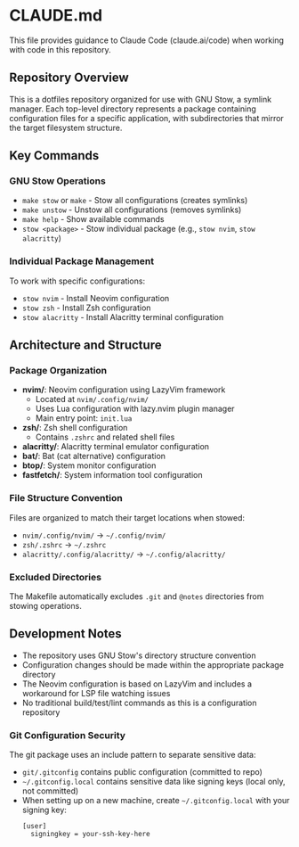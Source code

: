 # CLAUDE.md

This file provides guidance to Claude Code (claude.ai/code) when working with code in this repository.

## Repository Overview

This is a dotfiles repository organized for use with GNU Stow, a symlink manager. Each top-level directory represents a package containing configuration files for a specific application, with subdirectories that mirror the target filesystem structure.

## Key Commands

### GNU Stow Operations
- `make stow` or `make` - Stow all configurations (creates symlinks)
- `make unstow` - Unstow all configurations (removes symlinks) 
- `make help` - Show available commands
- `stow <package>` - Stow individual package (e.g., `stow nvim`, `stow alacritty`)

### Individual Package Management
To work with specific configurations:
- `stow nvim` - Install Neovim configuration
- `stow zsh` - Install Zsh configuration  
- `stow alacritty` - Install Alacritty terminal configuration

## Architecture and Structure

### Package Organization
- **nvim/**: Neovim configuration using LazyVim framework
  - Located at `nvim/.config/nvim/` 
  - Uses Lua configuration with lazy.nvim plugin manager
  - Main entry point: `init.lua`
- **zsh/**: Zsh shell configuration
  - Contains `.zshrc` and related shell files
- **alacritty/**: Alacritty terminal emulator configuration  
- **bat/**: Bat (cat alternative) configuration
- **btop/**: System monitor configuration
- **fastfetch/**: System information tool configuration

### File Structure Convention
Files are organized to match their target locations when stowed:
- `nvim/.config/nvim/` → `~/.config/nvim/`
- `zsh/.zshrc` → `~/.zshrc` 
- `alacritty/.config/alacritty/` → `~/.config/alacritty/`

### Excluded Directories
The Makefile automatically excludes `.git` and `@notes` directories from stowing operations.

## Development Notes

- The repository uses GNU Stow's directory structure convention
- Configuration changes should be made within the appropriate package directory
- The Neovim configuration is based on LazyVim and includes a workaround for LSP file watching issues
- No traditional build/test/lint commands as this is a configuration repository

### Git Configuration Security

The git package uses an include pattern to separate sensitive data:
- `git/.gitconfig` contains public configuration (committed to repo)
- `~/.gitconfig.local` contains sensitive data like signing keys (local only, not committed)
- When setting up on a new machine, create `~/.gitconfig.local` with your signing key:
  ```
  [user]
    signingkey = your-ssh-key-here
  ```